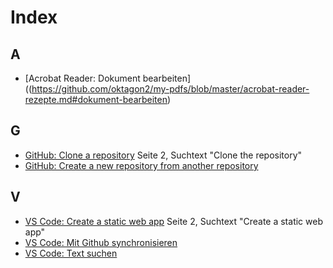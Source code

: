 # Index
## A
* [Acrobat Reader: Dokument bearbeiten]((https://github.com/oktagon2/my-pdfs/blob/master/acrobat-reader-rezepte.md#dokument-bearbeiten)

## G
* [GitHub: Clone a repository](https://github.com/oktagon2/my-pdfs/blob/master/Quickstart_%20Building%20your%20first%20static%20site%20with%20the%20Azure%20Static%20Web%20Apps%20_%20Microsoft%20Docs.pdf) Seite 2, Suchtext "Clone the repository"
* [GitHub: Create a new repository from another repository](https://github.com/oktagon2/my-pdfs/blob/master/github-rezepte.md#create-a-new-repository-from-another-repository)

## V
* [VS Code: Create a static web app](https://github.com/oktagon2/my-pdfs/blob/master/Quickstart_%20Building%20your%20first%20static%20site%20with%20the%20Azure%20Static%20Web%20Apps%20_%20Microsoft%20Docs.pdf) Seite 2, Suchtext "Create a static web app"
* [VS Code: Mit Github synchronisieren](https://github.com/oktagon2/my-pdfs/blob/master/vs-code-rezepte.md#mit-github-synchronisieren)
* [VS Code: Text suchen](https://github.com/oktagon2/my-pdfs/blob/master/vs-code-rezepte.md#text-suchen) 

